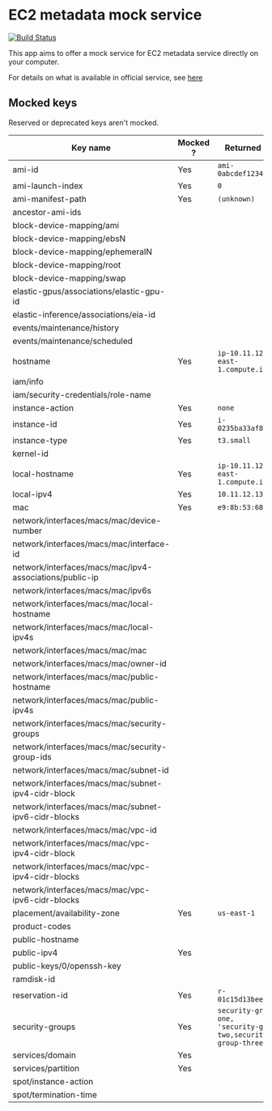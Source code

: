 # EC2 metadata mock service
[![Build Status](https://travis-ci.org/pygillier/ec2-metamock.svg?branch=master)](https://travis-ci.org/pygillier/ec2-metamock)

This app aims to offer a mock service for EC2 metadata service directly on your computer.

For details on what is available in official service, see [here](https://docs.aws.amazon.com/AWSEC2/latest/UserGuide/ec2-instance-metadata.html)


## Mocked keys

Reserved or deprecated keys aren't mocked.

|                         Key name                        | Mocked ? |                               Returned value                              | Comment |
|---------------------------------------------------------|----------|---------------------------------------------------------------------------|---------|
| ami-id                                                  | Yes      | `ami-0abcdef1234567890`                                                   |         |
| ami-launch-index                                        | Yes      | `0`                                                                       |         |
| ami-manifest-path                                       | Yes      | `(unknown)`                                                               |         |
| ancestor-ami-ids                                        |          |                                                                           |         |
| block-device-mapping/ami                                |          |                                                                           |         |
| block-device-mapping/ebsN                               |          |                                                                           |         |
| block-device-mapping/ephemeralN                         |          |                                                                           |         |
| block-device-mapping/root                               |          |                                                                           |         |
| block-device-mapping/swap                               |          |                                                                           |         |
| elastic-gpus/associations/elastic-gpu-id                |          |                                                                           |         |
| elastic-inference/associations/eia-id                   |          |                                                                           |         |
| events/maintenance/history                              |          |                                                                           |         |
| events/maintenance/scheduled                            |          |                                                                           |         |
| hostname                                                | Yes      | `ip-10.11.12.13.us-east-1.compute.internal`                               |         |
| iam/info                                                |          |                                                                           |         |
| iam/security-credentials/role-name                      |          |                                                                           |         |
| instance-action                                         | Yes      | `none`                                                                    |         |
| instance-id                                             | Yes      | `i-0235ba33af8e86af4`                                                     |         |
| instance-type                                           | Yes      | `t3.small`                                                                |         |
| kernel-id                                               |          |                                                                           |         |
| local-hostname                                          | Yes      | `ip-10.11.12.13.us-east-1.compute.internal`                               |         |
| local-ipv4                                              | Yes      | `10.11.12.13`                                                             |         |
| mac                                                     | Yes      | `e9:8b:53:68:9a:20`                                                       |         |
| network/interfaces/macs/mac/device-number               |          |                                                                           |         |
| network/interfaces/macs/mac/interface-id                |          |                                                                           |         |
| network/interfaces/macs/mac/ipv4-associations/public-ip |          |                                                                           |         |
| network/interfaces/macs/mac/ipv6s                       |          |                                                                           |         |
| network/interfaces/macs/mac/local-hostname              |          |                                                                           |         |
| network/interfaces/macs/mac/local-ipv4s                 |          |                                                                           |         |
| network/interfaces/macs/mac/mac                         |          |                                                                           |         |
| network/interfaces/macs/mac/owner-id                    |          |                                                                           |         |
| network/interfaces/macs/mac/public-hostname             |          |                                                                           |         |
| network/interfaces/macs/mac/public-ipv4s                |          |                                                                           |         |
| network/interfaces/macs/mac/security-groups             |          |                                                                           |         |
| network/interfaces/macs/mac/security-group-ids          |          |                                                                           |         |
| network/interfaces/macs/mac/subnet-id                   |          |                                                                           |         |
| network/interfaces/macs/mac/subnet-ipv4-cidr-block      |          |                                                                           |         |
| network/interfaces/macs/mac/subnet-ipv6-cidr-blocks     |          |                                                                           |         |
| network/interfaces/macs/mac/vpc-id                      |          |                                                                           |         |
| network/interfaces/macs/mac/vpc-ipv4-cidr-block         |          |                                                                           |         |
| network/interfaces/macs/mac/vpc-ipv4-cidr-blocks        |          |                                                                           |         |
| network/interfaces/macs/mac/vpc-ipv6-cidr-blocks        |          |                                                                           |         |
| placement/availability-zone                             | Yes      | `us-east-1`                                                               |         |
| product-codes                                           |          |                                                                           |         |
| public-hostname                                         |          |                                                                           |         |
| public-ipv4                                             | Yes      |                                                                           |         |
| public-keys/0/openssh-key                               |          |                                                                           |         |
| ramdisk-id                                              |          |                                                                           |         |
| reservation-id                                          | Yes      | `r-01c15d13beef4376d`                                                     |         |
| security-groups                                         | Yes      | `security-group-one,            'security-group-two,security-group-three` |         |
| services/domain                                         | Yes      |                                                                           |         |
| services/partition                                      | Yes      |                                                                           |         |
| spot/instance-action                                    |          |                                                                           |         |
| spot/termination-time                                   |          |                                                                           |         |